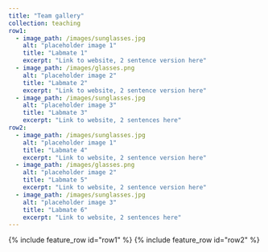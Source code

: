 ```yaml
---
title: "Team gallery"
collection: teaching
row1:
  - image_path: /images/sunglasses.jpg
    alt: "placeholder image 1"
    title: "Labmate 1"
    excerpt: "Link to website, 2 sentence version here"
  - image_path: /images/glasses.png
    alt: "placeholder image 2"
    title: "Labmate 2"
    excerpt: "Link to website, 2 sentence version here"
  - image_path: /images/sunglasses.jpg
  	alt: "placeholder image 3"
    title: "Labmate 3"
    excerpt: "Link to website, 2 sentences here"
row2:
  - image_path: /images/sunglasses.jpg
    alt: "placeholder image 1"
    title: "Labmate 4"
    excerpt: "Link to website, 2 sentence version here"
  - image_path: /images/glasses.png
    alt: "placeholder image 2"
    title: "Labmate 5"
    excerpt: "Link to website, 2 sentence version here"
  - image_path: /images/sunglasses.jpg
  	alt: "placeholder image 3"
    title: "Labmate 6"
    excerpt: "Link to website, 2 sentences here"	
---
```


{% include feature_row id="row1" %}
{% include feature_row id="row2" %}
